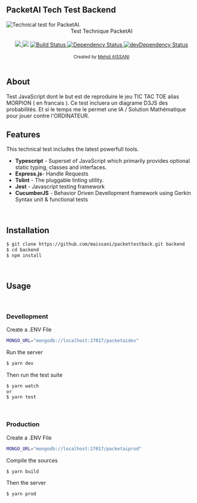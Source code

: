
## PacketAI Tech Test Backend

<img src="https://www.imt.fr/wp-content/uploads/2019/04/wtu-logo-packetai.png" alt="Technical test for PacketAI." align="center" />

<br/>
<div align="center" > Test Technique PacketAI</div>
<br/>

<div align="center">
  <!-- CodeClimate -->
  <a href="https://codeclimate.com/github/maissani/packettestback/maintainability">
    <img src="https://api.codeclimate.com/v1/badges/077c02d5cb9ec7d8a654/maintainability" />
  </a>
  <!-- TestCoverage -->
  <a href="https://codeclimate.com/github/maissani/packettestback/test_coverage"><img src="https://api.codeclimate.com/v1/badges/077c02d5cb9ec7d8a654/test_coverage" /></a>
  <!-- Build Status -->
  <a href="https://travis-ci.org/maissani/packettestback">
    <img src="https://travis-ci.org/maissani/packettestback.svg?branch=master" alt="Build Status" />
  </a>
  <!-- Dependency Status -->
  <a href="https://david-dm.org/maissani/packettestback">
    <img src="https://david-dm.org/maissani/packettestback.svg" alt="Dependency Status" />
  </a>
  <!-- devDependency Status -->
  <a href="https://david-dm.org/maissani/packettestback#info=devDependencies"> 
    <img src="https://david-dm.org/maissani/packettestback/dev-status.svg" alt="devDependency Status" />
  </a>
</div>


<br/>
<div align="center">
  <sub>Created by <a href="https://mehdiaissani.com">Mehdi AISSANI</a></sub>
</div>

<br/>

## About

Test JavaScript dont le but est de reproduire le jeu TIC TAC TOE alias MORPION ( en francais ).
Ce test incluera un diagrame D3JS des probabilités. 
Et si le temps me le permet une IA / Solution Mathématique pour jouer contre l'ORDINATEUR.
<br/>

## Features

This technical test includes the latest powerfull tools.

* **Typescript** - Superset of JavaScript which primarily provides optional static typing, classes and interfaces.
* **Express.js**- Handle Requests
* **Tslint** - The pluggable linting utility.
* **Jest** - Javascript testing framework
* **CucumberJS** - Behavior Driven Devellopment framework using Gerkin Syntax unit & functional tests
<br/>

## Installation
``` Bash
$ git clone https://github.com/maissani/packettestback.git backend
$ cd backend
$ npm install
``` 
<br/>

## Usage

<br/>

### Devellopment

Create a .ENV File
``` Bash
MONGO_URL="mongodb://localhost:27017/packetaidev"
``` 

Run the server
``` Bash
$ yarn dev
``` 
Then run the test suite
``` Bash
$ yarn watch
or
$ yarn test
``` 
<br/>

### Production

Create a .ENV File
``` Bash
MONGO_URL="mongodb://localhost:27017/packetaiprod"
``` 

Compile the sources
``` Bash
$ yarn build
``` 
Then the server
``` Bash
$ yarn prod
``` 
